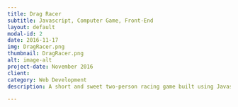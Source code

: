 ```yaml
---
title: Drag Racer
subtitle: Javascript, Computer Game, Front-End
layout: default
modal-id: 2
date: 2016-11-17
img: DragRacer.png
thumbnail: DragRacer.png
alt: image-alt
project-date: November 2016
client:
category: Web Development
description: A short and sweet two-person racing game built using Javascript, HTML5, and CSS3.

---
```

